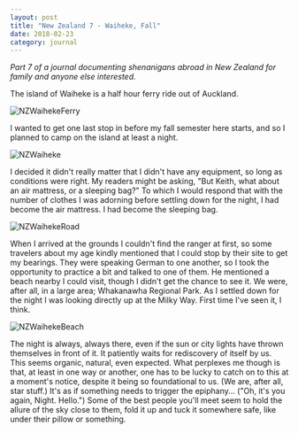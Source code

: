 ```yaml
---
layout: post
title: "New Zealand 7 - Waiheke, Fall"
date: 2018-02-23
category: journal
---
```


<link rel="stylesheet" type="text/css"  href="/keiths-site/css/main.css">

*Part 7 of a journal documenting shenanigans abroad in New Zealand for family and anyone else interested.*

The island of Waiheke is a half hour ferry ride out of Auckland.

![NZWaihekeFerry](/keiths-site/image_dir/NZWaihekeFerry.jpg)

I wanted to get one last stop in before my fall semester here starts, and so I planned to camp on the island at least a night.

![NZWaiheke](/keiths-site/image_dir/NZWaiheke.jpg)

I decided it didn't really matter that I didn't have any equipment, so long as conditions were right. My readers might be asking, "But Keith, what about an air mattress, or a sleeping bag?" To which I would respond that with the number of clothes I was adorning before settling down for the night, I had become the air mattress. I had become the sleeping bag.

![NZWaihekeRoad](/keiths-site/image_dir/NZWaihekeRoad.jpg)

When I arrived at the grounds I couldn't find the ranger at first, so some travelers about my age kindly mentioned that I could stop by their site to get my bearings. They were speaking German to one another, so I took the opportunity to practice a bit and talked to one of them. He mentioned a beach nearby I could visit, though I didn't get the chance to see it. We were, after all, in a large area; Whakanawha Regional Park. As I settled down for the night I was looking directly up at the Milky Way. First time I've seen it, I think.

![NZWaihekeBeach](/keiths-site/image_dir/NZWaihekeBeach.jpg)

The night is always, always there, even if the sun or city lights have thrown themselves in front of it. It patiently waits for rediscovery of itself by us. This seems organic, natural, even expected. What perplexes me though is that, at least in one way or another, one has to be lucky to catch on to this at a moment's notice, despite it being so foundational to us. (We are, after all, star stuff.) It's as if something needs to trigger the epiphany... ("Oh, it's you again, Night. Hello.") Some of the best people you'll meet seem to hold the allure of the sky close to them, fold it up and tuck it somewhere safe, like under their pillow or something.